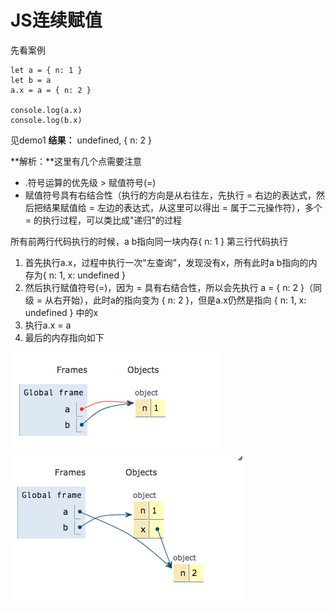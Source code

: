 # JS连续赋值

先看案例
```
let a = { n: 1 }
let b = a
a.x = a = { n: 2 }

console.log(a.x)
console.log(b.x)
```
见demo1
**结果：** undefined, { n: 2 }

**解析：**这里有几个点需要注意
- .符号运算的优先级 > 赋值符号(=)
- 赋值符号具有右结合性（执行的方向是从右往左，先执行 = 右边的表达式，然后把结果赋值给 = 左边的表达式，从这里可以得出 = 属于二元操作符），多个 = 的执行过程，可以类比成"递归"的过程


所有前两行代码执行的时候，a b指向同一块内存{ n: 1 }
第三行代码执行
1. 首先执行a.x，过程中执行一次"左查询"，发现没有x，所有此时a b指向的内存为{ n: 1, x: undefined }
2. 然后执行赋值符号(=)，因为 = 具有右结合性，所以会先执行 a = { n: 2 }（同级 = 从右开始），此时a的指向变为 { n: 2 }，但是a.x仍然是指向 { n: 1, x: undefined } 中的x
3. 执行a.x = a
4. 最后的内存指向如下
   
![](/picture/JS连续赋值1.png) ![](/picture/JS连续赋值2.png)
